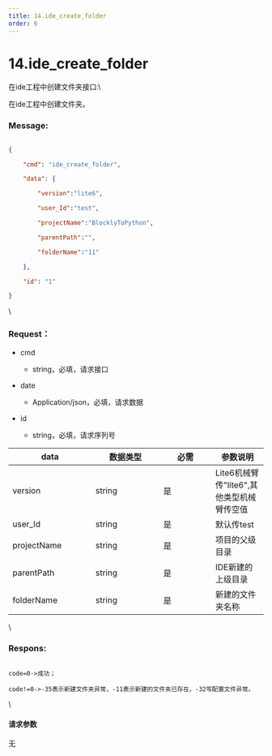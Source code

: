 ```yaml
---
title: 14.ide_create_folder
order: 6
---
```

# 14.ide\_create\_folder



 



在ide工程中创建文件夹接口:\

在ide工程中创建文件夹。



### Message:  



```json

{

    "cmd": "ide_create_folder",

    "data": {

        "version":"lite6",

        "user_Id":"test",

        "projectName":"BlocklyToPython",

        "parentPath":"",

        "folderName":"11"

    },

    "id": "1"

}

```



\





### Request：    



* cmd

  * string，必填，请求接口

* date

  * Application/json，必填，请求数据

* id

  * string，必填，请求序列号



<table><thead><tr><th width="148">data</th><th width="118">数据类型</th><th width="87">必需</th><th>参数说明</th></tr></thead><tbody><tr><td>version</td><td>string</td><td>是</td><td>Lite6机械臂传"lite6",其他类型机械臂传空值</td></tr><tr><td>user_Id</td><td>string</td><td>是</td><td>默认传test</td></tr><tr><td>projectName</td><td>string</td><td>是</td><td>项目的父级目录</td></tr><tr><td>parentPath</td><td>string</td><td>是</td><td>IDE新建的上级目录</td></tr><tr><td>folderName</td><td>string</td><td>是</td><td>新建的文件夹名称</td></tr></tbody></table>



\





### Respons:     



```

code=0->成功；

code!=0->-35表示新建文件夹异常，-11表示新建的文件夹已存在，-32写配置文件异常。

```



\





#### 请求参数



无
